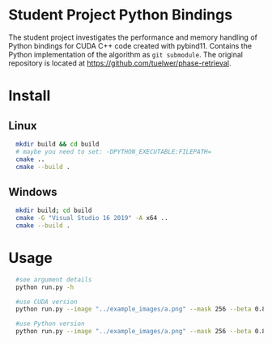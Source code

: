 # Student Project Python Bindings
The student project investigates the performance and memory handling of Python bindings for CUDA C++ code created with pybind11.
Contains the Python implementation of the algorithm as `git submodule`. The original repository is located at https://github.com/tuelwer/phase-retrieval.

# Install

## Linux

```bash
  mkdir build && cd build
  # maybe you need to set: -DPYTHON_EXECUTABLE:FILEPATH=
  cmake ..
  cmake --build .
```

## Windows

```bash
  mkdir build; cd build
  cmake -G "Visual Studio 16 2019" -A x64 ..
  cmake --build .
```

# Usage

```bash
  #see argument details
  python run.py -h

  #use CUDA version
  python run.py --image "../example_images/a.png" --mask 256 --beta 0.8 --step 100 --mode hybrid --type cuda

  #use Python version
  python run.py --image "../example_images/a.png" --mask 256 --beta 0.8 --step 100 --mode hybrid --type python
```
